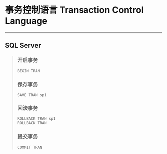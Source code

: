 # 事务控制语言 Transaction Control Language

---
## SQL Server
>### 开启事务
>```
>BEGIN TRAN
>```
>### 保存事务
>```
>SAVE TRAN sp1
>```
>### 回滚事务 
>```
>ROLLBACK TRAN sp1
>ROLLBACK TRAN
>```
>### 提交事务
>```
>COMMIT TRAN
>```